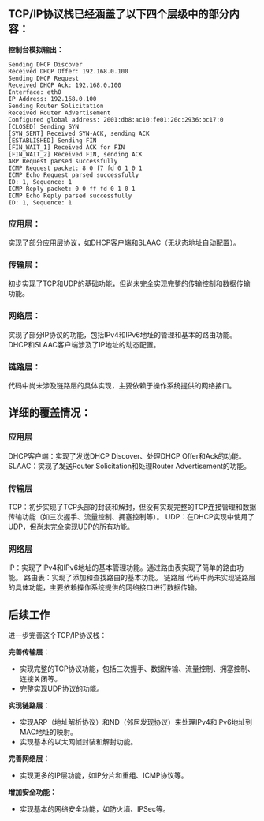 ## TCP/IP协议栈已经涵盖了以下四个层级中的部分内容：

**控制台模拟输出：**
```
Sending DHCP Discover
Received DHCP Offer: 192.168.0.100
Sending DHCP Request
Received DHCP Ack: 192.168.0.100
Interface: eth0
IP Address: 192.168.0.100
Sending Router Solicitation
Received Router Advertisement
Configured global address: 2001:db8:ac10:fe01:20c:2936:bc17:0
[CLOSED] Sending SYN
[SYN_SENT] Received SYN-ACK, sending ACK
[ESTABLISHED] Sending FIN
[FIN_WAIT_1] Received ACK for FIN
[FIN_WAIT_2] Received FIN, sending ACK
ARP Request parsed successfully
ICMP Request packet: 8 0 f7 fd 0 1 0 1
ICMP Echo Request parsed successfully
ID: 1, Sequence: 1
ICMP Reply packet: 0 0 ff fd 0 1 0 1
ICMP Echo Reply parsed successfully
ID: 1, Sequence: 1
```
### 应用层：
实现了部分应用层协议，如DHCP客户端和SLAAC（无状态地址自动配置）。
### 传输层：
初步实现了TCP和UDP的基础功能，但尚未完全实现完整的传输控制和数据传输功能。
### 网络层：
实现了部分IP协议的功能，包括IPv4和IPv6地址的管理和基本的路由功能。
DHCP和SLAAC客户端涉及了IP地址的动态配置。
### 链路层：
代码中尚未涉及链路层的具体实现，主要依赖于操作系统提供的网络接口。

## 详细的覆盖情况：
### 应用层
DHCP客户端：实现了发送DHCP Discover、处理DHCP Offer和Ack的功能。
SLAAC：实现了发送Router Solicitation和处理Router Advertisement的功能。
### 传输层
TCP：初步实现了TCP头部的封装和解封，但没有实现完整的TCP连接管理和数据传输功能（如三次握手、流量控制、拥塞控制等）。
UDP：在DHCP实现中使用了UDP，但尚未完全实现UDP的所有功能。
### 网络层
IP：实现了IPv4和IPv6地址的基本管理功能。通过路由表实现了简单的路由功能。
路由表：实现了添加和查找路由的基本功能。
链路层
代码中尚未实现链路层的具体功能，主要依赖操作系统提供的网络接口进行数据传输。

## 后续工作
进一步完善这个TCP/IP协议栈：

**完善传输层：**
* 实现完整的TCP协议功能，包括三次握手、数据传输、流量控制、拥塞控制、连接关闭等。
* 完整实现UDP协议的功能。

**实现链路层：**
* 实现ARP（地址解析协议）和ND（邻居发现协议）来处理IPv4和IPv6地址到MAC地址的映射。
* 实现基本的以太网帧封装和解封功能。

**完善网络层：**
* 实现更多的IP层功能，如IP分片和重组、ICMP协议等。

**增加安全功能：**
* 实现基本的网络安全功能，如防火墙、IPSec等。
